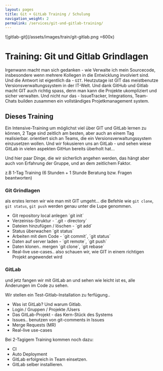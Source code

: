 ```yaml
---
layout: pages
title: Git + GitLab Training / Schulung
navigation_weight: 2
permalink: /services/git-und-gitlab-training/
---
```


![gitlab-git](/assets/images/train/git-gitlab.png =600x)

# Training: Git und Gitlab Grindlagen

Irgenwann macht man sich gedanken - wie Verwalte ich mein Sourcecode, insbesondere wenn mehrere Kollegen in die Entwicklung involviert sind.
Und die Antwort ist eigentlich da - `GIT`. Heutzutage ist GIT das meistbenutze Versionsverwaltungssystem in der IT-Welt. Und dank GitHub und Gitlab macht GIT auch richtig spass, denn man kann die Projekte ukompliziert und sicher verwalten. Und nicht nur das - IssueTracker, Integrations, Team-Chats builden zusammen ein vollständiges Projetkmanagement system.


## Dieses Training

Ein Intensive-Training um möglichst viel über GIT und GitLab lernen zu können, 2 Tage sind zeitlich am besten, aber auch an einem Tag realisierbar.  orientiert sich an Teams, die ein Versionsverwaltungssystem einzusetzen wollen. Und wir fokusieren uns an GitLab - und sehen wiese GitLab in vielen aspekten GitHun bereits überholt hat...

Und hier paar Dinge, die wir sicherlich angehen werden, das hängt aber auch von Erfahrung der Gruppe, und an dem zeitlichem Faktor.

z.B 1-Tag Training (6 Stunden + 1 Stunde Beratung bzw. Fragen beantworten)

### Git Grindlagen

als erstes lernen wir wie man mit GIT umgeht... die Befehle wie `git clone`, `git status`, `git push` werden genau unter die Lupe genommen.

* Git repository local anlegen ´git init´
* Verzeiniss-Struktur - ´.git - directory´
* Dateien hinzufügen / löschen  - ´git add´
* Status überwachen ´git status´
* Arbeiten mit dem Code - ´git commit´, ´git status´
* Daten auf server laden - ´git remote´, ´git push´
* Daten klonen.. mergen   ´git clone´, ´git rebase´
* Real-live use-cases.. also schauen wir, wie GIT in einem richtigen Projekt angewendet wird

### GitLab

und jetz fangen wir mit GitLab an und sehen wie leicht ist es, alle Änderungen im Code zu sehen.

Wir stellen ein Test-Gitlab-Installation zu ferfügung..

* Was ist GitLab? Und warum Gitlab.
* Login / Gruppen / Projekte /Users
* Das GitLab-Projekt - das Kern-Stück des Systems
* Issues..  benutzen von git-comments in Issues
* Merge Requests (MR)
* Real-live use-cases


Bei 2-Tagigem Training kommen noch dazu:

* CI
* Auto Deployment
* GitLab erfolgreich in Team einsetzen.
* GitLab selber installieren.
